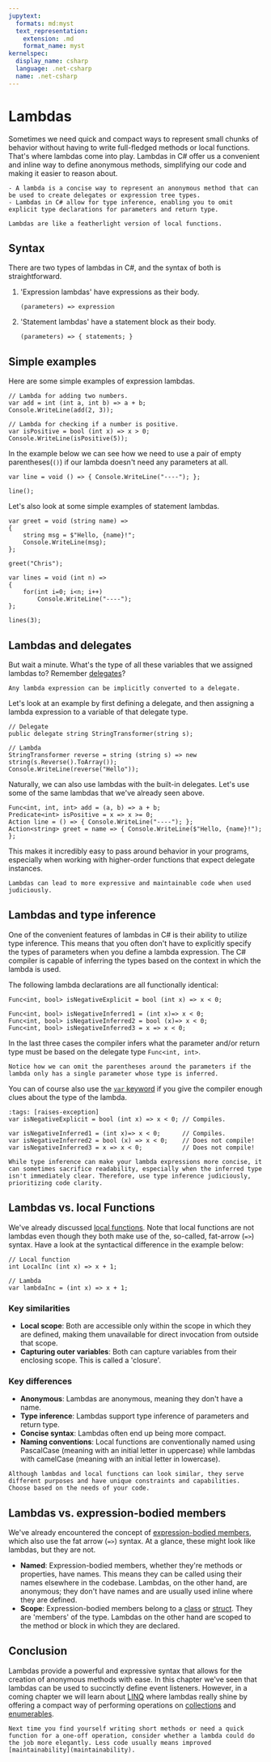 ```yaml
---
jupytext:
  formats: md:myst
  text_representation:
    extension: .md
    format_name: myst
kernelspec:
  display_name: csharp
  language: .net-csharp
  name: .net-csharp
---
```


# Lambdas

Sometimes we need quick and compact ways to represent small chunks of behavior without having to write full-fledged methods or local functions. That's where lambdas come into play. Lambdas in C# offer us a convenient and inline way to define anonymous methods, simplifying our code and making it easier to reason about.

```{admonition} Key points
- A lambda is a concise way to represent an anonymous method that can be used to create delegates or expression tree types.
- Lambdas in C# allow for type inference, enabling you to omit explicit type declarations for parameters and return type.
```

```{figure} ../images/cover-lambdas.jpg
Lambdas are like a featherlight version of local functions.
```

## Syntax

There are two types of lambdas in C#, and the syntax of both is straightforward.

1. 'Expression lambdas' have expressions as their body.

    ```
    (parameters) => expression
    ```

2. 'Statement lambdas' have a statement block as their body.

    ```
    (parameters) => { statements; }
    ```

## Simple examples

Here are some simple examples of expression lambdas.

```{code-cell}
// Lambda for adding two numbers.
var add = int (int a, int b) => a + b;
Console.WriteLine(add(2, 3));
```

```{code-cell}
// Lambda for checking if a number is positive.
var isPositive = bool (int x) => x > 0;
Console.WriteLine(isPositive(5));
```

In the example below we can see how we need to use a pair of empty parentheses(`()`) if our lambda doesn't need any parameters at all.

```{code-cell}
var line = void () => { Console.WriteLine("----"); };

line();
```

Let's also look at some simple examples of statement lambdas.

```{code-cell}
var greet = void (string name) =>
{
    string msg = $"Hello, {name}!";
    Console.WriteLine(msg);
};

greet("Chris");
```

```{code-cell}
var lines = void (int n) =>
{
    for(int i=0; i<n; i++)
        Console.WriteLine("----");
};

lines(3);
```

## Lambdas and delegates

But wait a minute. What's the type of all these variables that we assigned lambdas to?
Remember [delegates](delegates)?

```{important}
Any lambda expression can be implicitly converted to a delegate.
```

Let's look at an example by first defining a delegate, and then assigning a lambda expression to a variable of that delegate type.

```{code-cell}
// Delegate
public delegate string StringTransformer(string s);
```

```{code-cell}
// Lambda
StringTransformer reverse = string (string s) => new string(s.Reverse().ToArray());
Console.WriteLine(reverse("Hello"));
```

Naturally, we can also use lambdas with the built-in delegates.
Let's use some of the same lambdas that we've already seen above.

```{code-cell}
Func<int, int, int> add = (a, b) => a + b;
Predicate<int> isPositive = x => x >= 0;
Action line = () => { Console.WriteLine("----"); };
Action<string> greet = name => { Console.WriteLine($"Hello, {name}!"); };
```

This makes it incredibly easy to pass around behavior in your programs, especially when working with higher-order functions that expect delegate instances.

```{tip}
Lambdas can lead to more expressive and maintainable code when used judiciously.
```

## Lambdas and type inference

One of the convenient features of lambdas in C# is their ability to utilize type inference. This means that you often don't have to explicitly specify the types of parameters when you define a lambda expression. The C# compiler is capable of inferring the types based on the context in which the lambda is used.

The following lambda declarations are all functionally identical:

```{code-cell}
Func<int, bool> isNegativeExplicit = bool (int x) => x < 0;

Func<int, bool> isNegativeInferred1 = (int x)=> x < 0;
Func<int, bool> isNegativeInferred2 = bool (x)=> x < 0;
Func<int, bool> isNegativeInferred3 = x => x < 0;
```

In the last three cases the compiler infers what the parameter and/or return type must be based on the delegate type `Func<int, int>`.

```{tip}
Notice how we can omit the parentheses around the parameters if the lambda only has a single parameter whose type is inferred.
```

You can of course also use the [`var` keyword](type-inference) if you give the compiler enough clues about the type of the lambda.

```{code-cell}
:tags: [raises-exception]
var isNegativeExplicit = bool (int x) => x < 0; // Compiles.

var isNegativeInferred1 = (int x)=> x < 0;      // Compiles.
var isNegativeInferred2 = bool (x) => x < 0;    // Does not compile!
var isNegativeInferred3 = x => x < 0;           // Does not compile!
```

```{tip}
While type inference can make your lambda expressions more concise, it can sometimes sacrifice readability, especially when the inferred type isn't immediately clear. Therefore, use type inference judiciously, prioritizing code clarity.
```


## Lambdas vs. local Functions

We've already discussed [local functions](local-functions).
Note that local functions are not lambdas even though they both make use of the, so-called, fat-arrow (`=>`) syntax.
Have a look at the syntactical difference in the example below:

```{code-cell}
// Local function
int LocalInc (int x) => x + 1;

// Lambda
var lambdaInc = (int x) => x + 1;
```

### Key similarities

- **Local scope**: Both are accessible only within the scope in which they are defined, making them unavailable for direct invocation from outside that scope.
- **Capturing outer variables**: Both can capture variables from their enclosing scope. This is called a 'closure'.

### Key differences

- **Anonymous**: Lambdas are anonymous, meaning they don't have a name.
- **Type inference**: Lambdas support type inference of parameters and return type.
- **Concise syntax**: Lambdas often end up being more compact.
- **Naming conventions**: Local functions are conventionally named using PascalCase (meaning with an initial letter in uppercase) while lambdas with camelCase (meaning with an initial letter in lowercase).

```{hint}
Although lambdas and local functions can look similar, they serve different purposes and have unique constraints and capabilities. Choose based on the needs of your code.
```


## Lambdas vs. expression-bodied members

We've already encountered the concept of [expression-bodied members](fat-arrows), which also use the fat arrow (`=>`) syntax. At a glance, these might look like lambdas, but they are not.

- **Named**: Expression-bodied members, whether they're methods or properties, have names. This means they can be called using their names elsewhere in the codebase. Lambdas, on the other hand, are anonymous; they don't have names and are usually used inline where they are defined.
- **Scope**: Expression-bodied members belong to a [class](classes) or [struct](structure-types). They are 'members' of the type. Lambdas on the other hand are scoped to the method or block in which they are declared.


## Conclusion

Lambdas provide a powerful and expressive syntax that allows for the creation of anonymous methods with ease.
In this chapter we've seen that lambdas can be used to succinctly define event listeners.
However, in a coming chapter we will learn about [LINQ](linq) where lambdas really shine by offering a compact way of performing operations on [collections](collections) and [enumerables](enumerables).

```{tip}
Next time you find yourself writing short methods or need a quick function for a one-off operation, consider whether a lambda could do the job more elegantly. Less code usually means improved [maintainability](maintainability).
```

